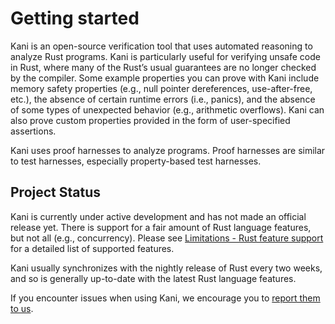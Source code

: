 # Getting started

Kani is an open-source verification tool that uses automated reasoning to analyze Rust programs.
Kani is particularly useful for verifying unsafe code in Rust, where many of the Rust’s usual guarantees are no longer checked by the compiler.
Some example properties you can prove with Kani include memory safety properties (e.g., null pointer dereferences, use-after-free, etc.), the absence of certain runtime errors (i.e., panics), and the absence of some types of unexpected behavior (e.g., arithmetic overflows).
Kani can also prove custom properties provided in the form of user-specified assertions.

Kani uses proof harnesses to analyze programs. Proof harnesses are similar to test harnesses, especially property-based test harnesses.

## Project Status

Kani is currently under active development and has not made an official release yet.
There is support for a fair amount of Rust language features, but not all (e.g., concurrency).
Please see [Limitations - Rust feature support](./rust-feature-support.md) for a detailed list of supported features.

Kani usually synchronizes with the nightly release of Rust every two weeks, and so is generally up-to-date with the latest Rust language features.

If you encounter issues when using Kani, we encourage you to [report them to us](https://github.com/model-checking/kani/issues/new/choose).
